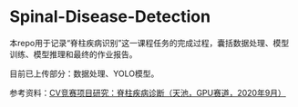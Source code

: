 # Spinal-Disease-Detection
本repo用于记录“脊柱疾病识别”这一课程任务的完成过程，囊括数据处理、模型训练、模型推理和最终的作业报告。

目前已上传部分：数据处理、YOLO模型。

参考资料：[CV竞赛项目研究：脊柱疾病诊断（天池，GPU赛道，2020年9月）](https://blog.csdn.net/weixin_42118657/article/details/110727899)
